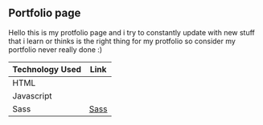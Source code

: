 ## Portfolio page

Hello this is my protfolio page and i try to constantly update with new stuff <br>
that i learn or thinks is the right thing for my protfolio so consider my portfolio never really done :)



Technology Used  | Link
------------- | -------------
HTML  | 
Javascript  | 
Sass|[Sass](https://sass-lang.com/)

